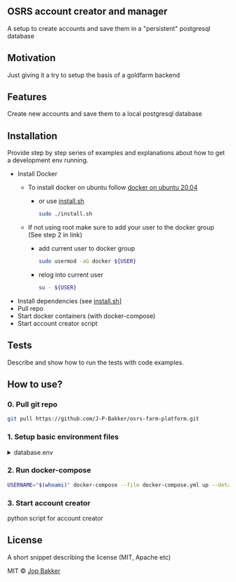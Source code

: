 ## OSRS account creator and manager
A setup to create accounts and save them in a "persistent" postgresql database

## Motivation
Just giving it a try to setup the basis of a goldfarm backend

## Features
Create new accounts and save them to a local postgresql database

## Installation
Provide step by step series of examples and explanations about how to get a development env running.
* Install Docker
  * To install docker on ubuntu follow [docker on ubuntu 20.04](https://www.digitalocean.com/community/tutorials/how-to-install-and-use-docker-on-ubuntu-20-04)
    * or use [install.sh](install.sh)
        ```bash
        sudo ./install.sh
        ```
  * If not using root make sure to add your user to the docker group (See step 2 in link)
  
    * add current user to docker group
        ```bash
        sudo usermod -aG docker ${USER}
        ```
    * relog into current user
        ```bash
        su - ${USER}
        ```
* Install dependencies (see [install.sh](install.sh)]
* Pull repo
* Start docker containers (with docker-compose)
* Start account creator script

## Tests
Describe and show how to run the tests with code examples.

## How to use?

### 0. Pull git repo
```bash
git pull https://github.com/J-P-Bakker/osrs-farm-platform.git
```

### 1. Setup basic environment files

<details>
  <summary>database.env</summary>
  
File containing basic variables for the postgres database
```bash
# database.env
POSTGRES_USER=master
POSTGRES_PASSWORD=master
POSTGRES_DB=accounts
```
</details>

### 2. Run docker-compose
```bash
USERNAME="$(whoami)" docker-compose --file docker-compose.yml up --detach
```

### 3. Start account creator
python script for account creator

## License
A short snippet describing the license (MIT, Apache etc)

MIT © [Jop Bakker](https://gist.github.com/J-P-Bakker)